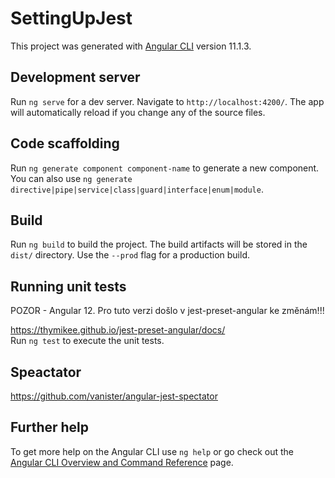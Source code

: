 # SettingUpJest

This project was generated with [Angular CLI](https://github.com/angular/angular-cli) version 11.1.3.

## Development server

Run `ng serve` for a dev server. Navigate to `http://localhost:4200/`. The app will automatically reload if you change any of the source files.

## Code scaffolding

Run `ng generate component component-name` to generate a new component. You can also use `ng generate directive|pipe|service|class|guard|interface|enum|module`.

## Build

Run `ng build` to build the project. The build artifacts will be stored in the `dist/` directory. Use the `--prod` flag for a production build.

## Running unit tests

POZOR - Angular 12. Pro tuto verzi došlo v jest-preset-angular ke změnám!!!

https://thymikee.github.io/jest-preset-angular/docs/  
Run `ng test` to execute the unit tests.

## Speactator

https://github.com/vanister/angular-jest-spectator  

## Further help

To get more help on the Angular CLI use `ng help` or go check out the [Angular CLI Overview and Command Reference](https://angular.io/cli) page.
